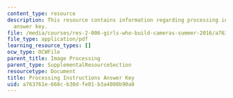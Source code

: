 ```yaml
---
content_type: resource
description: This resource contains information regarding processing instructions
  answer key.
file: /media/courses/res-2-006-girls-who-build-cameras-summer-2016/a763761e668cb30dfe01b3a4008b90a8_MITRES_2_006SUM16_Answers.pdf
file_type: application/pdf
learning_resource_types: []
ocw_type: OCWFile
parent_title: Image Processing
parent_type: SupplementalResourceSection
resourcetype: Document
title: Processing Instructions Answer Key
uid: a763761e-668c-b30d-fe01-b3a4008b90a8
---
```

